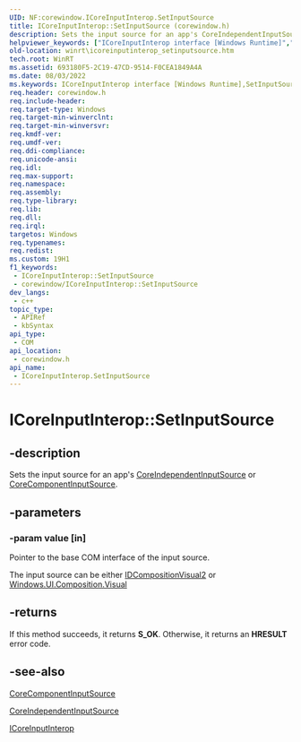 ```yaml
---
UID: NF:corewindow.ICoreInputInterop.SetInputSource
title: ICoreInputInterop::SetInputSource (corewindow.h)
description: Sets the input source for an app's CoreIndependentInputSource or CoreComponentInputSource.
helpviewer_keywords: ["ICoreInputInterop interface [Windows Runtime]","SetInputSource method","ICoreInputInterop.SetInputSource","ICoreInputInterop::SetInputSource","SetInputSource","SetInputSource method [Windows Runtime]","SetInputSource method [Windows Runtime]","ICoreInputInterop interface","corewindow/ICoreInputInterop::SetInputSource","winrt.icoreinputinterop_setinputsource"]
old-location: winrt\icoreinputinterop_setinputsource.htm
tech.root: WinRT
ms.assetid: 693180F5-2C19-47CD-9514-F0CEA1849A4A
ms.date: 08/03/2022
ms.keywords: ICoreInputInterop interface [Windows Runtime],SetInputSource method, ICoreInputInterop.SetInputSource, ICoreInputInterop::SetInputSource, SetInputSource, SetInputSource method [Windows Runtime], SetInputSource method [Windows Runtime],ICoreInputInterop interface, corewindow/ICoreInputInterop::SetInputSource, winrt.icoreinputinterop_setinputsource
req.header: corewindow.h
req.include-header: 
req.target-type: Windows
req.target-min-winverclnt: 
req.target-min-winversvr: 
req.kmdf-ver: 
req.umdf-ver: 
req.ddi-compliance: 
req.unicode-ansi: 
req.idl: 
req.max-support: 
req.namespace: 
req.assembly: 
req.type-library: 
req.lib: 
req.dll: 
req.irql: 
targetos: Windows
req.typenames: 
req.redist: 
ms.custom: 19H1
f1_keywords:
 - ICoreInputInterop::SetInputSource
 - corewindow/ICoreInputInterop::SetInputSource
dev_langs:
 - c++
topic_type:
 - APIRef
 - kbSyntax
api_type:
 - COM
api_location:
 - corewindow.h
api_name:
 - ICoreInputInterop.SetInputSource
---
```


# ICoreInputInterop::SetInputSource


## -description

Sets the input source for an app's <a href="/uwp/api/windows.ui.core.coreindependentinputsource">CoreIndependentInputSource</a> or <a href="/uwp/api/windows.ui.core.corecomponentinputsource">CoreComponentInputSource</a>.

## -parameters

### -param value [in]

Pointer to the base COM interface of the input source.

The input source can be either <a href="/windows/desktop/api/dcomp/nn-dcomp-idcompositionvisual2">IDCompositionVisual2</a> or <a href="/uwp/api/windows.ui.composition.visual">Windows.UI.Composition.Visual</a>

## -returns

If this method succeeds, it returns <b>S_OK</b>. Otherwise, it returns an <b>HRESULT</b> error code.

## -see-also

<a href="/uwp/api/windows.ui.core.corecomponentinputsource">CoreComponentInputSource</a>



<a href="/uwp/api/windows.ui.core.coreindependentinputsource">CoreIndependentInputSource</a>



<a href="/windows/desktop/api/corewindow/nn-corewindow-icoreinputinterop">ICoreInputInterop</a>